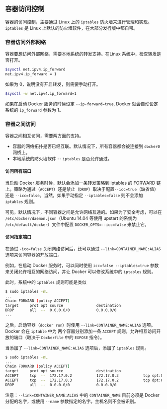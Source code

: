 ## 容器访问控制
容器的访问控制，主要通过 Linux 上的 `iptables` 防火墙来进行管理和实现。`iptables` 是 Linux 上默认的防火墙软件，在大部分发行版中都自带。

### 容器访问外部网络
容器要想访问外部网络，需要本地系统的转发支持。在Linux 系统中，检查转发是否打开。

```bash
$sysctl net.ipv4.ip_forward
net.ipv4.ip_forward = 1
```
如果为 0，说明没有开启转发，则需要手动打开。
```bash
$sysctl -w net.ipv4.ip_forward=1
```
如果在启动 Docker 服务的时候设定 `--ip-forward=true`, Docker 就会自动设定系统的 `ip_forward` 参数为 1。

### 容器之间访问
容器之间相互访问，需要两方面的支持。
* 容器的网络拓扑是否已经互联。默认情况下，所有容器都会被连接到 `docker0` 网桥上。
* 本地系统的防火墙软件 -- `iptables` 是否允许通过。

#### 访问所有端口
当启动 Docker 服务时候，默认会添加一条转发策略到 iptables 的 FORWARD 链上。策略为通过（`ACCEPT`）还是禁止（`DROP`）取决于配置`--icc=true`（缺省值）还是 `--icc=false`。当然，如果手动指定 `--iptables=false` 则不会添加 `iptables` 规则。

可见，默认情况下，不同容器之间是允许网络互通的。如果为了安全考虑，可以在 `/etc/docker/daemon.json`（Ubuntu 14.04 等使用 upstart 的系统为 `/etc/default/docker`）文件中配置 `DOCKER_OPTS=--icc=false` 来禁止它。

#### 访问指定端口
在通过 `-icc=false` 关闭网络访问后，还可以通过 `--link=CONTAINER_NAME:ALIAS` 选项来访问容器的开放端口。

例如，在启动 Docker 服务时，可以同时使用 `icc=false --iptables=true` 参数来关闭允许相互的网络访问，并让 Docker 可以修改系统中的 `iptables` 规则。

此时，系统中的 `iptables` 规则可能是类似
```bash
$ sudo iptables -nL
...
Chain FORWARD (policy ACCEPT)
target     prot opt source               destination
DROP       all  --  0.0.0.0/0            0.0.0.0/0
...
```

之后，启动容器（`docker run`）时使用 `--link=CONTAINER_NAME:ALIAS` 选项。Docker 会在 `iptable` 中为 两个容器分别添加一条 `ACCEPT` 规则，允许相互访问开放的端口（取决于 `Dockerfile` 中的 `EXPOSE` 指令）。

当添加了 `--link=CONTAINER_NAME:ALIAS` 选项后，添加了 `iptables` 规则。
```bash
$ sudo iptables -nL
...
Chain FORWARD (policy ACCEPT)
target     prot opt source               destination
ACCEPT     tcp  --  172.17.0.2           172.17.0.3           tcp spt:80
ACCEPT     tcp  --  172.17.0.3           172.17.0.2           tcp dpt:80
DROP       all  --  0.0.0.0/0            0.0.0.0/0
```

注意：`--link=CONTAINER_NAME:ALIAS` 中的 `CONTAINER_NAME` 目前必须是 Docker 分配的名字，或使用 `--name` 参数指定的名字。主机名则不会被识别。

